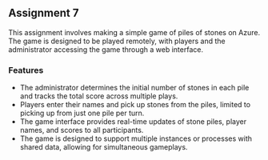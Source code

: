 ## Assignment 7

This assignment involves making a simple game of piles of stones on Azure. The game is designed to be played remotely, with players and the administrator accessing the game through a web interface.

### Features
- The administrator determines the initial number of stones in each pile and tracks the total score across multiple plays.
- Players enter their names and pick up stones from the piles, limited to picking up from just one pile per turn.
- The game interface provides real-time updates of stone piles, player names, and scores to all participants.
- The game is designed to support multiple instances or processes with shared data, allowing for simultaneous gameplays.
